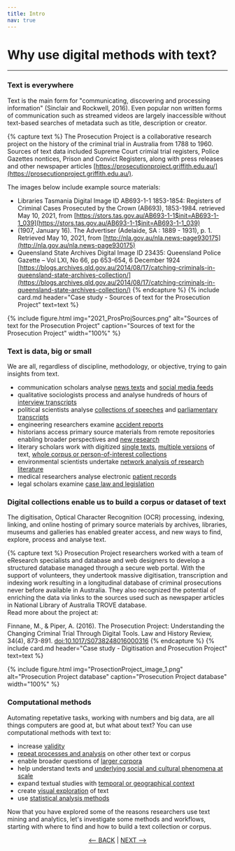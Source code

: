 ```yaml
---
title: Intro
nav: true
---
```

# Why use digital methods with text? 

-----

### Text is everywhere

Text is the main form for "communicating, discovering and processing information" (Sinclair and Rockwell, 2016).  Even popular non written forms of communication such as streamed videos are largely inaccessible without text-based searches of metadata such as title, description or creator. 

{% capture text %}
The Prosecution Project is a collaborative research project on the history of the criminal trial in Australia from 1788 to 1960. Sources of text data included Supreme Court crimial trial registers, Police Gazettes nontices, Prison and Convict Registers, along with press releases and other newspaper articles  [https://prosecutionproject.griffith.edu.au/](https://prosecutionproject.griffith.edu.au/).

The images below include example source materials:
- Libraries Tasmania Digital Image ID AB693-1-1 1853-1854: Registers of Criminal Cases Prosecuted by the Crown (AB693), 1853-1984. retrieved May 10, 2021, from [https://stors.tas.gov.au/AB693-1-1$init=AB693-1-1_039](https://stors.tas.gov.au/AB693-1-1$init=AB693-1-1_039) 
- (1907, January 16). The Advertiser (Adelaide, SA : 1889 - 1931), p. 1. Retrieved May 10, 2021, from [http://nla.gov.au/nla.news-page930175](http://nla.gov.au/nla.news-page930175)
- Queensland State Archives Digital Image ID 23435: Queensland Police Gazette – Vol LXI, No 66, pp 653-654, 6 December 1924 
[https://blogs.archives.qld.gov.au/2014/08/17/catching-criminals-in-queensland-state-archives-collection/](https://blogs.archives.qld.gov.au/2014/08/17/catching-criminals-in-queensland-state-archives-collection/)
{% endcapture %} {% include card.md header="Case study - Sources of text for the Prosecution Project" text=text %}

{% include figure.html img="2021_ProsProjSources.png" alt="Sources of text for the Prosecution Project" caption="Sources of text for the Prosecution Project" width="100%" %}

### Text is data, big or small

We are all, regardless of discipline, methodology, or objective, trying to gain insights from text.

- communication scholars analyse [news texts](https://doi-org.libraryproxy.griffith.edu.au/10.1080/17524032.2015.1056542) and [social media feeds](https://doi-org.libraryproxy.griffith.edu.au/10.1080/13669877.2019.1673798)
- qualitative sociologists process and analyse hundreds of hours of [interview transcripts](https://research-repository.griffith.edu.au/handle/10072/386927) 
- political scientists analyse [collections of speeches](https://research-repository.griffith.edu.au/handle/10072/401011) and [parliamentary transcripts](https://doi.org/10.1017/S0738248016000304)
- engineering researchers examine [accident reports](https://ieeexplore-ieee-org.libraryproxy.griffith.edu.au/document/7277059)
- historians access primary source materials from remote repositories enabling broader perspectives and [new research](https://research-repository.griffith.edu.au/handle/10072/380293)
- literary scholars work with digitized [single texts](https://academic-oup-com.libraryproxy.griffith.edu.au/dsh/article/32/suppl_1/i17/2755123), [multiple versions](http://librarycatalogue.griffith.edu.au/record=b2773844) of text, [whole corpus or person-of-interest collections](https://publications.hse.ru/en/chapters/158772968)
- environmental scientists undertake [network analysis of research literature](https://research-repository.griffith.edu.au/handle/10072/403109)
- medical researchers analyse electronic [patient records](https://link-springer-com.libraryproxy.griffith.edu.au/book/10.1007/978-3-319-78503-5)
- legal scholars examine [case law and legislation](https://www-annualreviews-org.libraryproxy.griffith.edu.au/doi/10.1146/annurev-lawsocsci-052720-121843#_i9)

### Digital collections enable us to build a corpus or dataset of text

The digitisation, Optical Character Recognition (OCR) processing, indexing, linking, and online hosting of primary source materials by archives, libraries, museums and galleries has enabled greater access, and new ways to find, explore, process and analyse text. 

{% capture text %}
Prosecution Project researchers worked with a team of eResearch specialists and database and web designers to develop a structured database managed through a secure web portal. With the support of volunteers, they undertook massive digitisation, transcription and indexing work resulting in a longitudinal database of criminal prosecutions never before available in Australia. They also recognized the potential of enriching the data via links to the sources used such as newspaper articles in National Library of Australia TROVE database.  
Read more about the project at: 

Finnane, M., & Piper, A. (2016). The Prosecution Project: Understanding the Changing Criminal Trial Through Digital Tools. Law and History Review, 34(4), 873-891. [doi:10.1017/S0738248016000316](doi:10.1017/S0738248016000316)
{% endcapture %} {% include card.md header="Case study - Digitisation and Prosecution Project" text=text %}

{% include figure.html img="ProsectionProject_image_1.png" alt="Prosecution Project database" caption="Prosecution Project database" width="100%" %}

### Computational methods 

Automating repetative tasks, working with numbers and big data, are all things computers are good at, but what about text?  You can use computational methods with text to:
- increase [validity](https://doi-org.libraryproxy.griffith.edu.au/10.1177%2F1466138117725340)
- [repeat processes and analysis](https://glam-workbench.net/hansard/) on other other text or corpus
- enable broader questions of [larger corpora](https://muso.arts.gla.ac.uk/index.html)
- help understand texts and [underlying social and cultural phenomena at scale](https://ebookcentral-proquest-com.libraryproxy.griffith.edu.au/lib/griffith/detail.action?docID=5772971)
- expand textual studies with [temporal or geographical context](https://glam-workbench.net/web-archives/#exploring-change-over-time)
- create [visual exploration](http://www.sixdegreesoffrancisbacon.com/) of text
- use [statistical analysis methods](https://journals-sagepub-com.libraryproxy.griffith.edu.au/doi/pdf/10.1177/1532673X02030002003)


Now that you have explored some of the reasons researchers use text mining and analytics, let's investigate some methods and workflows, starting with where to find and how to build a text collection or corpus.

<p align="center">
  <a href="https://griffithunilibrary.github.io/intro-text-mining-analysis/"><-- BACK</a> |
  <a href="https://griffithunilibrary.github.io/intro-text-mining-analysis/content/1-build.html">NEXT --></a>
</p> 

